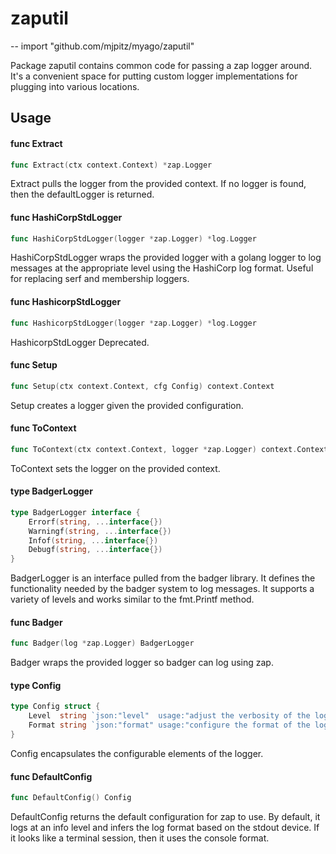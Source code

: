 # zaputil
--
    import "github.com/mjpitz/myago/zaputil"

Package zaputil contains common code for passing a zap logger around. It's a
convenient space for putting custom logger implementations for plugging into
various locations.

## Usage

#### func  Extract

```go
func Extract(ctx context.Context) *zap.Logger
```
Extract pulls the logger from the provided context. If no logger is found, then
the defaultLogger is returned.

#### func  HashiCorpStdLogger

```go
func HashiCorpStdLogger(logger *zap.Logger) *log.Logger
```
HashiCorpStdLogger wraps the provided logger with a golang logger to log
messages at the appropriate level using the HashiCorp log format. Useful for
replacing serf and membership loggers.

#### func  HashicorpStdLogger

```go
func HashicorpStdLogger(logger *zap.Logger) *log.Logger
```
HashicorpStdLogger Deprecated.

#### func  Setup

```go
func Setup(ctx context.Context, cfg Config) context.Context
```
Setup creates a logger given the provided configuration.

#### func  ToContext

```go
func ToContext(ctx context.Context, logger *zap.Logger) context.Context
```
ToContext sets the logger on the provided context.

#### type BadgerLogger

```go
type BadgerLogger interface {
	Errorf(string, ...interface{})
	Warningf(string, ...interface{})
	Infof(string, ...interface{})
	Debugf(string, ...interface{})
}
```

BadgerLogger is an interface pulled from the badger library. It defines the
functionality needed by the badger system to log messages. It supports a variety
of levels and works similar to the fmt.Printf method.

#### func  Badger

```go
func Badger(log *zap.Logger) BadgerLogger
```
Badger wraps the provided logger so badger can log using zap.

#### type Config

```go
type Config struct {
	Level  string `json:"level"  usage:"adjust the verbosity of the logs" default:"info"`
	Format string `json:"format" usage:"configure the format of the logs" default:"json"`
}
```

Config encapsulates the configurable elements of the logger.

#### func  DefaultConfig

```go
func DefaultConfig() Config
```
DefaultConfig returns the default configuration for zap to use. By default, it
logs at an info level and infers the log format based on the stdout device. If
it looks like a terminal session, then it uses the console format.
